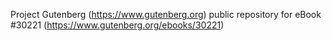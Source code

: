 Project Gutenberg (https://www.gutenberg.org) public repository for eBook #30221 (https://www.gutenberg.org/ebooks/30221)
